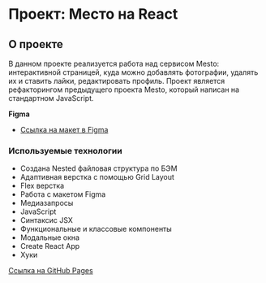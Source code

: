 # Проект: Место на React

## О проекте
В данном проекте реализуется работа над сервисом Mesto: интерактивной страницей, куда можно добавлять фотографии, удалять их и ставить лайки, редактировать профиль.
Проект является рефакторингом предыдущего проекта Mesto, который написан на стандартном JavaScript.

**Figma**

* [Ссылка на макет в Figma](https://www.figma.com/file/kRVLKwYG3d1HGLvh7JFWRT/JavaScript.-Sprint-6?node-id=0%3A1)

### Используемые технологии

* Создана Nested файловая структура по БЭМ
* Адаптивная верстка с помощью Grid Layout
* Flex верстка
* Работа с макетом Figma
* Медиазапросы
* JavaScript
* Синтаксис JSX
* Функциональные и классовые компоненты
* Модальные окна
* Create React App
* Хуки

[Ссылка на GitHub Pages]()